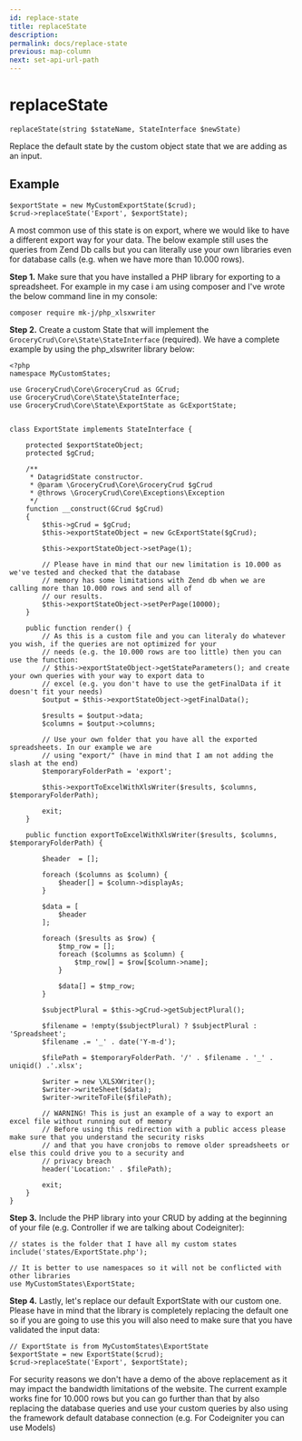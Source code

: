 ```yaml
---
id: replace-state
title: replaceState
description: 
permalink: docs/replace-state
previous: map-column
next: set-api-url-path
---
```


# replaceState

<pre><code class="language-php">replaceState(string $stateName, StateInterface $newState)</code></pre>
Replace the default state by the custom object state that we are adding as an input.

## Example

<pre><code class="language-php">$exportState = new MyCustomExportState($crud);
$crud->replaceState('Export', $exportState);</code></pre>

A most common use of this state is on export, where we would like to have a different export way for your data. The below example still uses the queries from Zend Db calls but you can literally use your own libraries even for database calls (e.g. when we have more than 10.000 rows).

<strong>Step 1.</strong> Make sure that you have installed a PHP library for exporting to a spreadsheet. For example in my case i am using composer and I've wrote the below command line in my console:

<pre><code class="language-bash">composer require mk-j/php_xlsxwriter</code></pre>

<strong>Step 2.</strong> Create a custom State that will implement the <code>GroceryCrud\Core\State\StateInterface</code> (required). We have a complete example by using the php_xlswriter library below:

<pre><code class="language-php">&lt;?php
namespace MyCustomStates;

use GroceryCrud\Core\GroceryCrud as GCrud;
use GroceryCrud\Core\State\StateInterface;
use GroceryCrud\Core\State\ExportState as GcExportState;


class ExportState implements StateInterface {

    protected $exportStateObject;
    protected $gCrud;

    /**
     * DatagridState constructor.
     * @param \GroceryCrud\Core\GroceryCrud $gCrud
     * @throws \GroceryCrud\Core\Exceptions\Exception
     */
    function __construct(GCrud $gCrud)
    {
        $this->gCrud = $gCrud;
        $this->exportStateObject = new GcExportState($gCrud);

        $this->exportStateObject->setPage(1);

        // Please have in mind that our new limitation is 10.000 as we've tested and checked that the database
        // memory has some limitations with Zend db when we are calling more than 10.000 rows and send all of
        // our results.
        $this->exportStateObject->setPerPage(10000);
    }

    public function render() {
        // As this is a custom file and you can literaly do whatever you wish, if the queries are not optimized for your
        // needs (e.g. the 10.000 rows are too little) then you can use the function:
        // $this->exportStateObject->getStateParameters(); and create your own queries with your way to export data to
        // excel (e.g. you don't have to use the getFinalData if it doesn't fit your needs)
        $output = $this->exportStateObject->getFinalData();

        $results = $output->data;
        $columns = $output->columns;
        
        // Use your own folder that you have all the exported spreadsheets. In our example we are 
        // using "export/" (have in mind that I am not adding the slash at the end)
        $temporaryFolderPath = 'export';

        $this->exportToExcelWithXlsWriter($results, $columns, $temporaryFolderPath);

        exit;
    }

    public function exportToExcelWithXlsWriter($results, $columns, $temporaryFolderPath) {

        $header  = [];

        foreach ($columns as $column) {
            $header[] = $column->displayAs;
        }

        $data = [
            $header
        ];

        foreach ($results as $row) {
            $tmp_row = [];
            foreach ($columns as $column) {
                $tmp_row[] = $row[$column->name];
            }

            $data[] = $tmp_row;
        }

        $subjectPlural = $this->gCrud->getSubjectPlural();

        $filename = !empty($subjectPlural) ? $subjectPlural : 'Spreadsheet';
        $filename .= '_' . date('Y-m-d');

        $filePath = $temporaryFolderPath. '/' . $filename . '_' . uniqid() .'.xlsx';

        $writer = new \XLSXWriter();
        $writer->writeSheet($data);
        $writer->writeToFile($filePath);

        // WARNING! This is just an example of a way to export an excel file without running out of memory
        // Before using this redirection with a public access please make sure that you understand the security risks
        // and that you have cronjobs to remove older spreadsheets or else this could drive you to a security and
        // privacy breach
        header('Location:' . $filePath);

        exit;
    }
}
</code></pre>
<strong>Step 3.</strong> Include the PHP library into your CRUD by adding at the beginning of your file (e.g. Controller if we are talking about Codeigniter):

<pre><code class="language-php">// states is the folder that I have all my custom states
include('states/ExportState.php');

// It is better to use namespaces so it will not be conflicted with other libraries
use MyCustomStates\ExportState;</code></pre>

<strong>Step 4.</strong> Lastly, let's replace our default ExportState with our custom one. Please have in mind that the library is completely replacing the default one so if you are going to use this you will also need to make sure that you have validated the input data:


<pre><code class="language-php">// ExportState is from MyCustomStates\ExportState
$exportState = new ExportState($crud);
$crud->replaceState('Export', $exportState);</code></pre>

For security reasons we don't have a demo of the above replacement as it may impact the bandwidth limitations of the website. The current example works fine for 10.000 rows but you can go further than that by also replacing the database queries and use your custom queries by also using the framework default database connection (e.g. For Codeigniter you can use Models)
